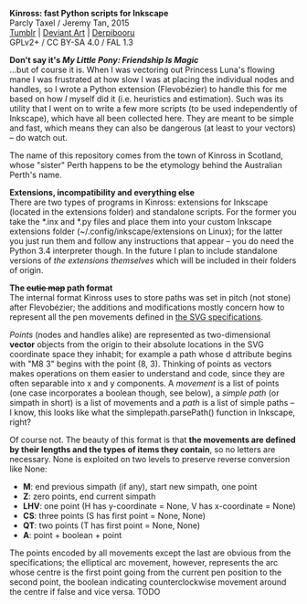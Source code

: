 **Kinross: fast Python scripts for Inkscape**  
Parcly Taxel / Jeremy Tan, 2015  
[Tumblr](http://parclytaxel.tumblr.com) | [Deviant Art](https://parclytaxel.deviantart.com) | [Derpibooru](https://derpiboo.ru/profiles/51c64a35a4c72ddce400081e)  
GPLv2+ / CC BY-SA 4.0 / FAL 1.3

**Don't say it's _My Little Pony: Friendship Is Magic_**  
…but of course it is. When I was vectoring out Princess Luna's flowing mane I was frustrated at how slow I was at placing the individual nodes and handles, so I wrote a Python extension (Flevobézier) to handle this for me based on how *I* myself did it (i.e. heuristics and estimation). Such was its utility that I went on to write a few more scripts (to be used independently of Inkscape), which have all been collected here. They are meant to be simple and fast, which means they can also be dangerous (at least to your vectors) – do watch out.

The name of this repository comes from the town of Kinross in Scotland, whose "sister" Perth happens to be the etymology behind the Australian Perth's name.

**Extensions, incompatibility and everything else**  
There are two types of programs in Kinross: extensions for Inkscape (located in the extensions folder) and standalone scripts. For the former you take the \*.inx and \*.py files and place them into your custom Inkscape extensions folder (~/.config/inkscape/extensions on Linux); for the latter you just run them and follow any instructions that appear &ndash; you do need the Python 3.4 interpreter though. In the future I plan to include standalone versions of *the extensions themselves* which will be included in their folders of origin.

**The ~~cutie map~~ path format**  
The internal format Kinross uses to store paths was set in pitch (not stone) after Flevobézier; the additions and modifications mostly concern how to represent all the pen movements defined in [the SVG specifications](http://www.w3.org/TR/SVG11/paths.html).

*Points* (nodes and handles alike) are represented as two-dimensional **vector** objects from the origin to their absolute locations in the SVG coordinate space they inhabit; for example a path whose d attribute begins with "M8 3" begins with the point (8, 3). Thinking of points as vectors makes operations on them easier to understand and code, since they are often separable into x and y components. A *movement* is a list of points (one case incorporates a boolean though, see below), a *simple path* (or simpath in short) is a list of movements and a *path* is a list of simple paths – I know, this looks like what the simplepath.parsePath() function in Inkscape, right?

Of course not. The beauty of this format is that **the movements are defined by their lengths and the types of items they contain**, so no letters are necessary. None is exploited on two levels to preserve reverse conversion like None:
* **M**: end previous simpath (if any), start new simpath, one point
* **Z**: zero points, end current simpath
* **LHV**: one point (H has y-coordinate = None, V has x-coordinate = None)
* **CS**: three points (S has first point = None, None)
* **QT**: two points (T has first point = None, None)
* **A**: point + boolean + point

The points encoded by all movements except the last are obvious from the specifications; the elliptical arc movement, however, represents the arc whose centre is the first point going from the current pen position to the second point, the boolean indicating counterclockwise movement around the centre if false and vice versa. TODO
